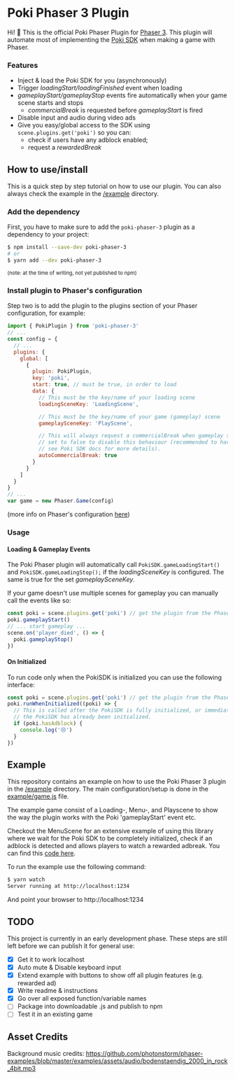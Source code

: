 # Poki Phaser 3 Plugin

Hi! 👋 This is the official Poki Phaser Plugin for 
[Phaser 3](https://phaser.io/phaser3). This plugin will automate most of 
implementing the [Poki SDK](https://sdk.poki.com/) when making a game with 
Phaser.

### Features

- Inject & load the Poki SDK for you (asynchronously)
- Trigger _loadingStart/loadingFinished_ event when loading
- _gameplayStart/gameplayStop_ events fire automatically when your game scene 
  starts and stops
  - _commercialBreak_ is requested before _gameplayStart_ is fired
- Disable input and audio during video ads
- Give you easy/global access to the SDK using `scene.plugins.get('poki')` 
  so you can:
  - check if users have any adblock enabled;
  - request a _rewardedBreak_


## How to use/install

This is a quick step by step tutorial on how to use our plugin. You can also 
always check the example in the [/example](example/) directory.

### Add the dependency

First, you have to make sure to add the `poki-phaser-3` plugin as a dependency 
to  your project:
```bash
$ npm install --save-dev poki-phaser-3
# or
$ yarn add --dev poki-phaser-3
```
<small>(note: at the time of writing, not yet published to npm)</small>

### Install plugin to Phaser's configuration

Step two is to add the plugin to the plugins section of your Phaser 
configuration, for example:
```javascript
import { PokiPlugin } from 'poki-phaser-3'
// ...
const config = {
  // ...
  plugins: {
    global: [
      {
        plugin: PokiPlugin,
        key: 'poki',
        start: true, // must be true, in order to load
        data: {
          // This must be the key/name of your loading scene
          loadingSceneKey: 'LoadingScene',

          // This must be the key/name of your game (gameplay) scene
          gameplaySceneKey: 'PlayScene',

          // This will always request a commercialBreak when gameplay starts,
          // set to false to disable this behaviour (recommended to have true,
          // see Poki SDK docs for more details).
          autoCommercialBreak: true
        }
      }
    ]
  }
}
// ...
var game = new Phaser.Game(config)
```
(more info on Phaser's configuration 
[here](https://rexrainbow.github.io/phaser3-rex-notes/docs/site/game/))


### Usage

#### Loading & Gameplay Events

The Poki Phaser plugin will automatically call `PokiSDK.gameLoadingStart()` and
`PokiSDK.gameLoadingStop();` if the _loadingSceneKey_ is configured. The same is
true for the set _gameplaySceneKey_.

If your game doesn't use multiple scenes for gameplay you can manually call
the events like so:

```javascript
const poki = scene.plugins.get('poki') // get the plugin from the Phaser PluginManager
poki.gameplayStart()
// ... start gameplay ...
scene.on('player_died', () => {
  poki.gameplayStop()
})
```

#### On Initialized

To run code only when the PokiSDK is initialized you can use the following 
interface:

```javascript
const poki = scene.plugins.get('poki') // get the plugin from the Phaser PluginManager
poki.runWhenInitialized((poki) => {
  // This is called after the PokiSDK is fully initialized, or immediately if
  // the PokiSDK has already been initialized.
  if (poki.hasAdblock) {
    console.log('😢')
  }
})
```


## Example

This repository contains an example on how to use the Poki Phaser 3 plugin in 
the [/example](example/) directory. The main configuration/setup is done in the
[example/game.js](example/game.js) file.

The example game consist of a Loading-, Menu-, and Playscene to show the way the
plugin works with the Poki 'gameplayStart' event etc.

Checkout the MenuScene for an extensive example of using this library where we 
wait for the Poki SDK to be completely initialized, check if an adblock is 
detected and allows players to watch a rewarded adbreak. You can find this 
[code here](example/scenes/menu.js#L27).

To run the example use the following command:
```bash
$ yarn watch
Server running at http://localhost:1234
```
And point your browser to http://localhost:1234


## TODO

This project is currently in an early development phase. These steps are still 
left before we can publish it for general use:

- [x] Get it to work localhost
- [x] Auto mute & Disable keyboard input
- [x] Extend example with buttons to show off all plugin features (e.g. rewarded 
      ad)
- [x] Write readme & instructions
- [x] Go over all exposed function/variable names
- [ ] Package into downloadable .js and publish to npm
- [ ] Test it in an existing game

## Asset Credits

Background music credits:
https://github.com/photonstorm/phaser-examples/blob/master/examples/assets/audio/bodenstaendig_2000_in_rock_4bit.mp3
